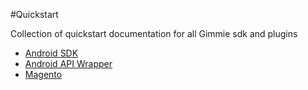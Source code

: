 #Quickstart

Collection of quickstart documentation for all Gimmie sdk and plugins

- [Android SDK](android.md)
- [Android API Wrapper](android-api.md)
- [Magento](magento.md)
